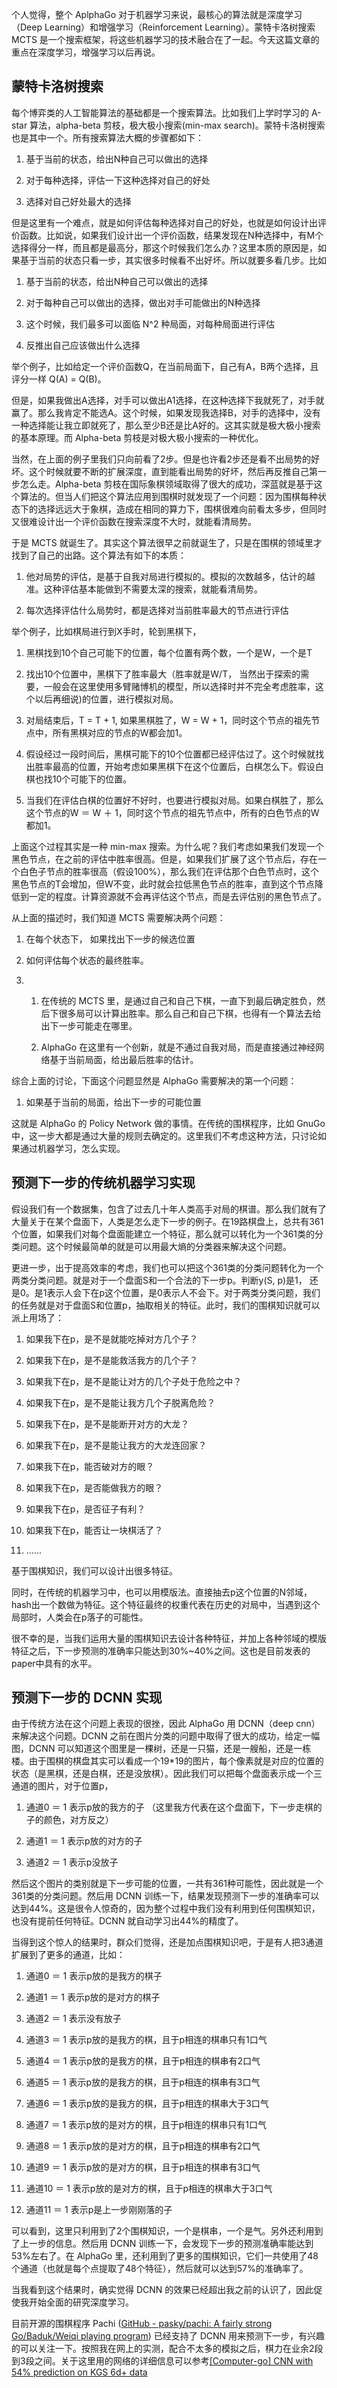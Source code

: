 个人觉得，整个 AplphaGo 对于机器学习来说，最核心的算法就是深度学习（Deep Learning）和增强学习（Reinforcement Learning）。蒙特卡洛树搜索 MCTS 是一个搜索框架，将这些机器学习的技术融合在了一起。今天这篇文章的重点在深度学习，增强学习以后再说。  


## **蒙特卡洛树搜索**

每个博弈类的人工智能算法的基础都是一个搜索算法。比如我们上学时学习的 A-star 算法，alpha-beta 剪枝，极大极小搜索\(min-max search\)。蒙特卡洛树搜索也是其中一个。所有搜索算法大概的步骤都如下：  


1. 基于当前的状态，给出N种自己可以做出的选择

2. 对于每种选择，评估一下这种选择对自己的好处

3. 选择对自己好处最大的选择

但是这里有一个难点，就是如何评估每种选择对自己的好处，也就是如何设计出评价函数。比如说，如果我们设计出一个评价函数，结果发现在N种选择中，有M个选择得分一样，而且都是最高分，那这个时候我们怎么办？这里本质的原因是，如果基于当前的状态只看一步，其实很多时候看不出好坏。所以就要多看几步。比如  


1. 基于当前的状态，给出N种自己可以做出的选择

2. 对于每种自己可以做出的选择，做出对手可能做出的N种选择

3. 这个时候，我们最多可以面临 N^2 种局面，对每种局面进行评估

4. 反推出自己应该做出什么选择

举个例子，比如给定一个评价函数Q，在当前局面下，自己有A，B两个选择，且评分一样 Q\(A\) = Q\(B\)。  


但是，如果我做出A选择，对手可以做出A1选择，在这种选择下我就死了，对手就赢了。那么我肯定不能选A。这个时候，如果发现我选择B，对手的选择中，没有一种选择能让我立即就死了，那么至少B还是比A好的。这其实就是极大极小搜索的基本原理。而 Alpha-beta 剪枝是对极大极小搜索的一种优化。  


当然，在上面的例子里我们只向前看了2步。但是也许看2步还是看不出局势的好坏。这个时候就要不断的扩展深度，直到能看出局势的好坏，然后再反推自己第一步怎么走。Alpha-beta 剪枝在国际象棋领域取得了很大的成功，深蓝就是基于这个算法的。但当人们把这个算法应用到围棋时就发现了一个问题：因为围棋每种状态下的选择远远大于象棋，造成在相同的算力下，围棋很难向前看太多步，但同时又很难设计出一个评价函数在搜索深度不大时，就能看清局势。

于是 MCTS 就诞生了。其实这个算法很早之前就诞生了，只是在围棋的领域里才找到了自己的出路。这个算法有如下的本质：  


1. 他对局势的评估，是基于自我对局进行模拟的。模拟的次数越多，估计的越准。这种评估基本能做到不需要太深的搜索，就能看清局势。

2. 每次选择评估什么局势时，都是选择对当前胜率最大的节点进行评估

举个例子，比如棋局进行到X手时，轮到黑棋下，  


1. 黑棋找到10个自己可能下的位置，每个位置有两个数，一个是W，一个是T

2. 找出10个位置中，黑棋下了胜率最大（胜率就是W/T， 当然出于探索的需要，一般会在这里使用多臂赌博机的模型，所以选择时并不完全考虑胜率，这个以后再细说\)的位置，进行模拟对局。

3. 对局结束后，T = T + 1, 如果黑棋胜了，W = W + 1，同时这个节点的祖先节点中，所有黑棋对应的节点的W都会加1。

4. 假设经过一段时间后，黑棋可能下的10个位置都已经评估过了。这个时候就找出胜率最高的位置，开始考虑如果黑棋下在这个位置后，白棋怎么下。假设白棋也找10个可能下的位置。

5. 当我们在评估白棋的位置好不好时，也要进行模拟对局。如果白棋胜了，那么这个节点的W ＝ W ＋ 1，同时这个节点的祖先节点中，所有的白色节点的W都加1。

上面这个过程其实是一种 min-max 搜索。为什么呢？我们考虑如果我们发现一个黑色节点，在之前的评估中胜率很高。但是，如果我们扩展了这个节点后，存在一个白色子节点的胜率很高（假设100%），那么我们在评估那个白色节点时，这个黑色节点的T会增加，但W不变，此时就会拉低黑色节点的胜率，直到这个节点降低到一定的程度。计算资源就不会再评估这个节点，而是去评估别的黑色节点了。  


从上面的描述时，我们知道 MCTS 需要解决两个问题：  


1. 在每个状态下， 如果找出下一步的候选位置

2. 如何评估每个状态的最终胜率。

3. 1. 在传统的 MCTS 里，是通过自己和自己下棋，一直下到最后确定胜负，然后下很多局可以计算出胜率。那么自己和自己下棋，也得有一个算法去给出下一步可能走在哪里。

   2. AlphaGo 在这里有一个创新，就是不通过自我对局，而是直接通过神经网络基于当前局面，给出最后胜率的估计。

综合上面的讨论，下面这个问题显然是 AlphaGo 需要解决的第一个问题：  


1. 如果基于当前的局面，给出下一步的可能位置

这就是 AlphaGo 的 Policy Network 做的事情。在传统的围棋程序，比如 GnuGo 中，这一步大都是通过大量的规则去确定的。这里我们不考虑这种方法，只讨论如果通过机器学习，怎么实现。  


## **预测下一步的传统机器学习实现**

假设我们有一个数据集，包含了过去几十年人类高手对局的棋谱。那么我们就有了大量关于在某个盘面下，人类是怎么走下一步的例子。在19路棋盘上，总共有361个位置，如果我们对每个盘面能建立一个特征，那么就可以转化为一个361类的分类问题。这个时候最简单的就是可以用最大熵的分类器来解决这个问题。  


更进一步，出于提高效率的考虑，我们也可以把这个361类的分类问题转化为一个两类分类问题。就是对于一个盘面S和一个合法的下一步p。判断y\(S, p\)是1， 还是0。是1表示人会下在p这个位置，是0表示人不会下。对于两类分类问题，我们的任务就是对于盘面S和位置p，抽取相关的特征。此时，我们的围棋知识就可以派上用场了：  


1. 如果我下在p，是不是就能吃掉对方几个子？

2. 如果我下在p，是不是能救活我方的几个子？

3. 如果我下在p，是不是能让对方的几个子处于危险之中？

4. 如果我下在p，是不是能让我方几个子脱离危险？

5. 如果我下在p，是不是能断开对方的大龙？

6. 如果我下在p，是不是能让我方的大龙连回家？

7. 如果我下在p，能否破对方的眼？

8. 如果我下在p，是否能做我方的眼？

9. 如果我下在p，是否征子有利？

10. 如果我下在p，能否让一块棋活了？

11. ……

基于围棋知识，我们可以设计出很多特征。  


同时，在传统的机器学习中，也可以用模版法。直接抽去p这个位置的N邻域，hash出一个数做为特征。这个特征最终的权重代表在历史的对局中，当遇到这个局部时，人类会在p落子的可能性。  


很不幸的是，当我们运用大量的围棋知识去设计各种特征，并加上各种邻域的模版特征之后，下一步预测的准确率只能达到30%~40%之间。这也是目前发表的paper中具有的水平。  


## **预测下一步的 DCNN 实现**

由于传统方法在这个问题上表现的很挫，因此 AlphaGo 用 DCNN（deep cnn）来解决这个问题。DCNN 之前在图片分类的问题中取得了很大的成功，给定一幅图，DCNN 可以知道这个图里是一棵树，还是一只猫，还是一艘船，还是一栋楼。由于围棋的棋盘其实可以看成一个19\*19的图片，每个像素就是对应的位置的状态（是黑棋，还是白棋，还是没放棋）。因此我们可以把每个盘面表示成一个三通道的图片，对于位置p，  


1. 通道0 ＝ 1 表示p放的我方的子 （这里我方代表在这个盘面下，下一步走棋的子的颜色，对方反之）

2. 通道1 ＝ 1 表示p放的对方的子

3. 通道2 ＝ 1 表示p没放子

然后这个图片的类别就是下一步可能的位置，一共有361种可能性，因此就是一个361类的分类问题。然后用 DCNN 训练一下，结果发现预测下一步的准确率可以达到44%。这是很令人惊奇的，因为整个过程中我们没有利用到任何围棋知识，也没有提前任何特征。DCNN 就自动学习出44%的精度了。  


当得到这个惊人的结果时，群众们觉得，还是加点围棋知识吧，于是有人把3通道扩展到了更多的通道，比如：  


1. 通道0 ＝ 1 表示p放的是我方的棋子

2. 通道1 ＝ 1 表示p放的是对方的棋子

3. 通道2 ＝ 1 表示没有放子

4. 通道3 ＝ 1 表示p放的是我方的棋，且于p相连的棋串只有1口气

5. 通道4 ＝ 1 表示p放的是我方的棋，且于p相连的棋串有2口气

6. 通道5 ＝ 1 表示p放的是我方的棋，且于p相连的棋串有3口气

7. 通道6 ＝ 1 表示p放的是我方的棋，且于p相连的棋串大于3口气

8. 通道7 ＝ 1 表示p放的是对方的棋，且于p相连的棋串只有1口气

9. 通道8 ＝ 1 表示p放的是对方的棋，且于p相连的棋串有2口气

10. 通道9 ＝ 1 表示p放的是对方的棋，且于p相连的棋串有3口气

11. 通道10 ＝ 1 表示p放的是对方的棋，且于p相连的棋串大于3口气

12. 通道11 ＝ 1 表示p是上一步刚刚落的子

可以看到，这里只利用到了2个围棋知识，一个是棋串，一个是气。另外还利用到了上一步的信息。然后用 DCNN 训练一下，会发现下一步的预测准确率能达到53%左右了。在 AlphaGo 里，还利用到了更多的围棋知识，它们一共使用了48个通道（也就是每个点提取了48个特征），然后就可以达到57%的准确率了。  


当我看到这个结果时，确实觉得 DCNN 的效果已经超出我之前的认识了，因此促使我开始全面的研究深度学习。  


目前开源的围棋程序 Pachi \([GitHub - pasky/pachi: A fairly strong Go/Baduk/Weiqi playing program](http://link.zhihu.com/?target=https%3A//github.com/pasky/pachi)\) 已经支持了 DCNN 用来预测下一步，有兴趣的可以关注一下。按照我在网上的实测，配合不太多的模拟之后，棋力在业余2段到3段之间。关于这里用的网络的详细信息可以参考[\[Computer-go\] CNN with 54% prediction on KGS 6d+ data](http://link.zhihu.com/?target=http%3A//computer-go.org/pipermail/computer-go/2015-December/008324.html)

